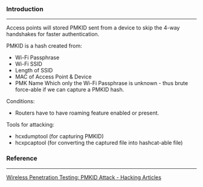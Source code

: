 ### Introduction
---
Access points will stored PMKID sent from a device to skip the 4-way handshakes for faster authentication.

PMKID is a hash created from:
- Wi-Fi Passphrase
- Wi-Fi SSID
- Length of SSID
- MAC of Access Point & Device
- PMK Name
Which only the Wi-Fi Passphrase is unknown - thus brute force-able if we can capture a PMKID hash.


Conditions:
- Routers have to have roaming feature enabled or present.

Tools for attacking:
- hcxdumptool (for capturing PMKID)
- hcxpcaptool (for converting the captured file into hashcat-able file)

### Reference
---
[Wireless Penetration Testing: PMKID Attack - Hacking Articles](https://www.hackingarticles.in/wireless-penetration-testing-pmkid-attack/)

